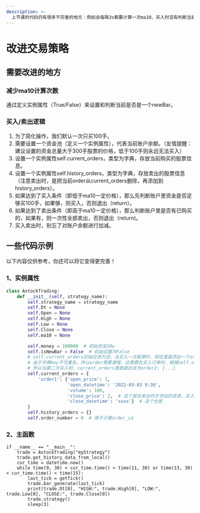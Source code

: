 ```yaml
---
description: >-
  上节课的代码仍有很多不完善的地方：例如会每隔3s都要计算一次ma10、买入时没有判断当前账户资金余量、卖出时没有判断是否有能够卖出的单子等等......所以这节课需要把一些细节完善。
---
```


# 改进交易策略

## 需要改进的地方

### 减少ma10计算次数

通过定义实例属性（True/False）来设置和判断当前是否是一个newBar。

### 买入/卖出逻辑

1. 为了简化操作，我们默认一次只买100手。
2. 需要设置一个资金池（定义一个实例属性），代表当前账户余额。（友情提醒：建议设置的资金总量大于300手股票的价格，低于100手则永远无法买入）
3. 设置一个实例属性self.current\_orders，类型为字典，存放当前购买的股票信息。
4. 设置一个实例属性self.history\_orders，类型为字典，存放卖出的股票信息（注意卖出时，是把当前order从current\_orders删除，再添加到history\_orders）。
5. 如果达到了买入条件（即低于ma10一定价格），那么先判断账户里资金是否足够买100手，如果够，则买入，否则退出（return）。
6. 如果达到了卖出条件（即高于ma10一定价格），那么判断账户里是否有已购买的，如果有，则一次性全部卖出，否则退出（return)。
7. 买入卖出时，别忘了对账户余额进行加减。

## 一些代码示例

以下内容仅供参考，你还可以将它变得更完善！

### 1、实例属性

```python
class AstockTrading:
    def __init__(self, strategy_name):
        self.strategy_name = strategy_name
        self.Dt = None
        self.Open = None
        self.High = None
        self.Low = None
        self.Close = None
        self.ma10 = None

        self.money = 100000  # 初始资金10w
        self.isNewBar = False  # 初始设置为False
        # self.current_orders初始应该为空，当买入一次股票时，则往里面添加一个order
        # 由于字典key不可重名，所以order需要递增，这需要在买入订单时，根据self.order_number计算当前id
        # 所以当第二次买入时，current_orders里面就应该为order2: {...}
        self.current_orders = {
            'order1': {'open_price': 1,
                       'open_datetime': '2022-03-03 9:30',
                       'volume': 100,
                       'close_price': 2,  # 这个是在卖出时才添加的信息，买入时不需要
                       'close_datetime': 'xxxx'}  # 这个也是
        }
        self.history_orders = {}
        self.order_number = 0  # 用于计算order_id

```

### 2、主函数

```
if __name__ == "__main__":
    trade = AstockTrading("myStrategy")
    trade.get_history_data_from_local()
    cur_time = datetime.now()
    while time(9, 30) < cur_time.time() < time(11, 30) or time(13, 30) < cur_time.time() < time(15):
        last_tick = getTick()
        trade.bar_generate(last_tick)
        print(trade.Dt[0], "HIGH:", trade.High[0], "LOW:", trade.Low[0], "CLOSE:", trade.Close[0])
        trade.strategy()
        sleep(3)

```
